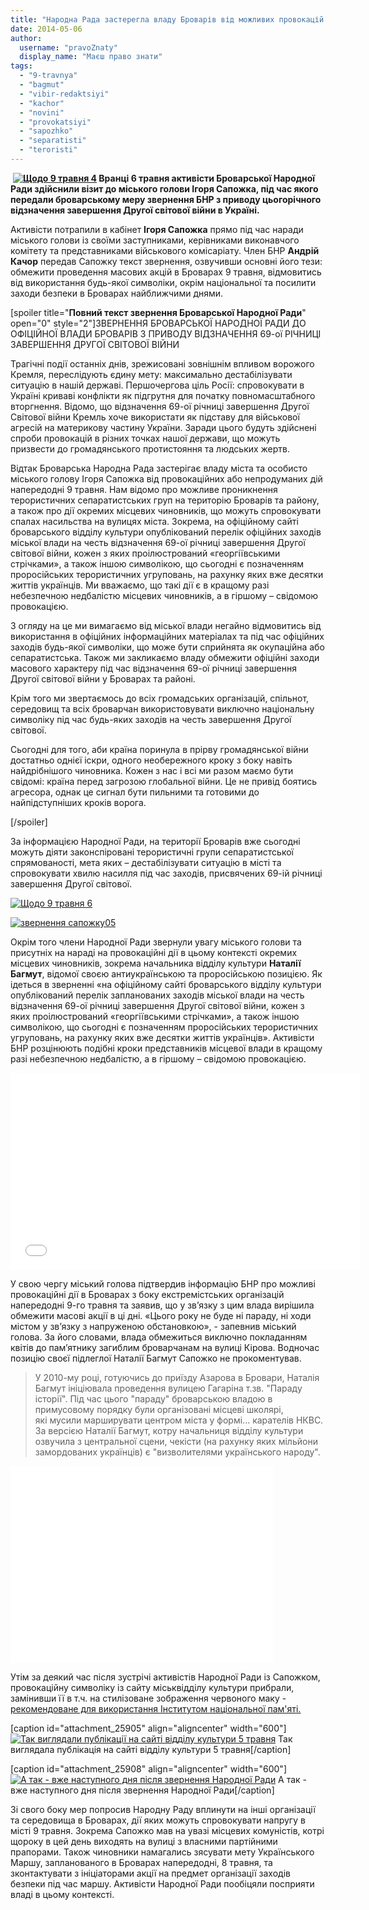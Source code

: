 ```yaml
---
title: "Народна Рада застерегла владу Броварів від можливих провокацій 9-го травня"
date: 2014-05-06
author: 
  username: "pravoZnaty"
  display_name: "Маєш право знати"
tags: 
  - "9-travnya"
  - "bagmut"
  - "vibir-redaktsiyi"
  - "kachor"
  - "novini"
  - "provokatsiyi"
  - "sapozhko"
  - "separatisti"
  - "teroristi"
---
```


 **[![Щодо 9 травня 4](https://mpz.brovary.org/wp-content/uploads/2014/05/SHHodo-9-travnya-4.jpg)](https://mpz.brovary.org/wp-content/uploads/2014/05/SHHodo-9-travnya-4.jpg) Вранці 6 травня активісти Броварської Народної Ради здійснили візит до міського голови Ігоря Сапожка, під час якого передали броварському меру звернення БНР з приводу цьогорічного відзначення завершення Другої світової війни в Україні.**

Активісти потрапили в кабінет **Ігоря Сапожка** прямо під час наради міського голови із своїми заступниками, керівниками виконавчого комітету та представниками військового комісаріату. Член БНР **Андрій Качор** передав Сапожку текст звернення, озвучивши основні його тези: обмежити проведення масових акцій в Броварах 9 травня, відмовитись від використання будь-якої символіки, окрім національної та посилити заходи безпеки в Броварах найближчими днями.

\[spoiler title="**Повний текст звернення Броварської Народної Ради**" open="0" style="2"\]ЗВЕРНЕННЯ БРОВАРСЬКОЇ НАРОДНОЇ РАДИ ДО ОФІЦІЙНОЇ ВЛАДИ БРОВАРІВ З ПРИВОДУ ВІДЗНАЧЕННЯ 69-ої РІЧНИЦІ ЗАВЕРШЕННЯ ДРУГОЇ СВІТОВОЇ ВІЙНИ

Трагічні події останніх днів, зрежисовані зовнішнім впливом ворожого Кремля, переслідують єдину мету: максимально дестабілізувати ситуацію в нашій державі. Першочергова ціль Росії: спровокувати в Україні криваві конфлікти як підгрутня для початку повномасштабного вторгнення. Відомо, що відзначення 69-ої річниці завершення Другої Світової війни Кремль хоче використати як підставу для військової агресій на материкову частину України. Заради цього будуть здійснені спроби провокацій в різних точках нашої держави, що можуть призвести до громадянського протистояння та людських жертв.

Відтак Броварська Народна Рада застерігає владу міста та особисто міського голову Ігоря Сапожка від провокаційних або непродуманих дій напередодні 9 травня. Нам відомо про можливе проникнення терористичних сепаратистських груп на територію Броварів та району, а також про дії окремих місцевих чиновників, що можуть спровокувати спалах насильства на вулицях міста. Зокрема, на офіційному сайті броварського відділу культури опублікований перелік офіційних заходів міської влади на честь відзначення 69-ої річниці завершення Другої світової війни, кожен з яких проілюстрований «георгіївськими стрічками», а також іншою символікою, що сьогодні є позначенням проросійських терористичних угруповань, на рахунку яких вже десятки життів українців. Ми вважаємо, що такі дії є в кращому разі небезпечною недбалістю місцевих чиновників, а в гіршому – свідомою провокацією.

З огляду на це ми вимагаємо від міської влади негайно відмовитись від використання в офіційних інформаційних матеріалах та під час офіційних заходів будь-якої символіки, що може бути сприйнята як окупаційна або сепаратистська. Також ми закликаємо владу обмежити офіційні заходи масового характеру під час відзначення 69-ої річниці завершення Другої світової війни у Броварах та районі.

Крім того ми звертаємось до всіх громадських організацій, спільнот, середовищ та всіх броварчан використовувати виключно національну символіку під час будь-яких заходів на честь завершення Другої світової.

Сьогодні для того, аби країна поринула в прірву громадянської війни достатньо однієї іскри, одного необережного кроку з боку навіть найдрібнішого чиновника. Кожен з нас і всі ми разом маємо бути свідомі: країна перед загрозою глобальної війни. Це не привід боятись агресора, однак це сигнал бути пильними та готовими до найпідступніших кроків ворога.

\[/spoiler\]

За інформацією Народної Ради, на території Броварів вже сьогодні можуть діяти законспіровані терористичні групи сепаратистської спрямованості, мета яких – дестабілізувати ситуацію в місті та спровокувати хвилю насилля під час заходів, присвячених 69-ій річниці завершення Другої світової.

[![Щодо 9 травня 6](https://mpz.brovary.org/wp-content/uploads/2014/05/SHHodo-9-travnya-6.jpg)](https://mpz.brovary.org/wp-content/uploads/2014/05/SHHodo-9-travnya-6.jpg)

[![звернення сапожку05](https://mpz.brovary.org/wp-content/uploads/2014/05/zvernennya-sapozhku05.jpg)](https://mpz.brovary.org/wp-content/uploads/2014/05/zvernennya-sapozhku05.jpg)

Окрім того члени Народної Ради звернули увагу міського голови та присутніх на нараді на провокаційні дії в цьому контексті окремих місцевих чиновників, зокрема начальника відділу культури **Наталії Багмут**, відомої своєю антиукраїнською та проросійською позицією. Як ідеться в зверненні «на офіційному сайті броварського відділу культури опублікований перелік запланованих заходів міської влади на честь відзначення 69-ої річниці завершення Другої світової війни, кожен з яких проілюстрований «георгіївськими стрічками», а також іншою символікою, що сьогодні є позначенням проросійських терористичних угруповань, на рахунку яких вже десятки життів українців». Активісти БНР розцінюють подібні кроки представників місцевої влади в кращому разі небезпечною недбалістю, а в гіршому – свідомою провокацією.

<iframe src="//www.youtube.com/embed/af_dqY0EoGc" width="560" height="315" frameborder="0" allowfullscreen="allowfullscreen"></iframe>

У свою чергу міський голова підтвердив інформацію БНР про можливі провокаційні дії в Броварах з боку екстремістських організацій напередодні 9-го травня та заявив, що у зв’язку з цим влада вирішила обмежити масові акції в ці дні. «Цього року не буде ні параду, ні ходи містом у зв’язку з напруженою обстановкою», - запевнив міський голова. За його словами, влада обмежиться виключно покладанням квітів до пам’ятнику загиблим броварчанам на вулиці Кірова. Водночас позицію своєї підлеглої Наталії Багмут Сапожко не прокоментував.

> У 2010-му році, готуючись до приїзду Азарова в Бровари, Наталія Багмут ініціювала проведення вулицею Гагаріна т.зв. "Параду історії". Під час цього "параду" броварською владою в примусовому порядку були організовані місцеві школярі, які мусили марширувати центром міста у формі... карателів НКВС. За версією Наталії Багмут, котру начальниця відділу культури озвучила з центральної сцени, чекісти (на рахунку яких мільйони замордованих українців) є "визволителями українського народу".

<iframe src="//www.youtube.com/embed/3tVwWKdjw9k" width="420" height="315" frameborder="0" allowfullscreen="allowfullscreen"></iframe>

Утім за деякий час після зустрічі активістів Народної Ради із Сапожком, провокаційну символіку із сайту міськвідділу культури прибрали, замінивши її в т.ч. на стилізоване зображення червоного маку - [рекомендоване для використання Інститутом національної пам'яті.](https://mpz.brovary.org/brovarska-vlada-piarit-separatistsku-simvoliku/)

\[caption id="attachment\_25905" align="aligncenter" width="600"\][![Так виглядали публікації на сайті відділу культури 5 травня ](https://mpz.brovary.org/wp-content/uploads/2014/05/21.jpg)](https://mpz.brovary.org/wp-content/uploads/2014/05/21.jpg) Так виглядала публікація на сайті відділу культури 5 травня\[/caption\]

\[caption id="attachment\_25908" align="aligncenter" width="600"\][![А так - вже наступного дня після звернення Народної Ради](https://mpz.brovary.org/wp-content/uploads/2014/05/12.jpg)](https://mpz.brovary.org/wp-content/uploads/2014/05/12.jpg) А так - вже наступного дня після звернення Народної Ради\[/caption\]

Зі свого боку мер попросив Народну Раду вплинути на інші організації та середовища в Броварах, дії яких можуть спровокувати напругу в місті 9 травня. Зокрема Сапожко мав на увазі місцевих комуністів, котрі щороку в цей день виходять на вулиці з власними партійними прапорами. Також чиновники намагались зясувати мету Українського Маршу, запланованого в Броварах напередодні, 8 травня, та зконтактувати з ініціаторами акції на предмет організації заходів безпеки під час маршу. Активісти Народної Ради пообіцяли посприяти владі в цьому контексті.
